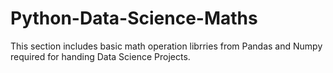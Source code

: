# Python-Data-Science-Maths
This section includes basic math operation librries from Pandas and Numpy required for handing Data Science Projects.
